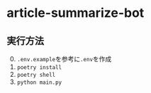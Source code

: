 # article-summarize-bot

## 実行方法
0. `.env.example`を参考に`.env`を作成
1. `poetry install`
2. `poetry shell`
3. `python main.py`
